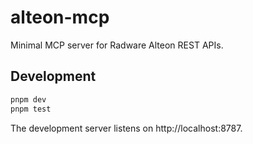 # alteon-mcp

Minimal MCP server for Radware Alteon REST APIs.

## Development

```bash
pnpm dev
pnpm test
```

The development server listens on http://localhost:8787.
